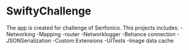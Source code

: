 # SwiftyChallenge
The app is created for challenge of Senfonico. This projects includes: -Networking -Mapping -router -Networklogger -Behance connection -JSONSerialization -Custom Extensions -UITests -Image data cache
